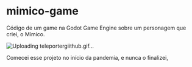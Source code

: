 # mimico-game
Código de um game na Godot Game Engine sobre um personagem que criei, o Mímico.

![Uploading teleportergiithub.gif…]()

  Comecei esse projeto no início da pandemia, e nunca o finalizei, 
